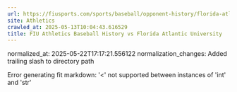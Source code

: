 ```yaml
---
url: https://fiusports.com/sports/baseball/opponent-history/florida-atlantic-university/4/
site: Athletics
crawled_at: 2025-05-13T10:04:43.616529
title: FIU Athletics Baseball History vs Florida Atlantic University
---
```

normalized_at: 2025-05-22T17:17:21.556122
normalization_changes: Added trailing slash to directory path

Error generating fit markdown: '<' not supported between instances of 'int' and 'str'